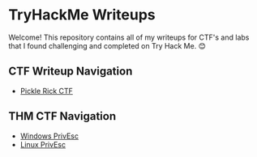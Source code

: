 # TryHackMe Writeups
Welcome! This repository contains all of my writeups for CTF's and labs that I found challenging and completed on Try Hack Me. 😊 

## CTF Writeup Navigation
- [Pickle Rick CTF](https://github.com/christinec-dev/TryHackME_CTF_Writeups/tree/main/Pickle%20Rick%20CTF)

## THM CTF Navigation
- [Windows PrivEsc](https://github.com/christinec-dev/TryHackMe_Writeups/tree/main/WindowsPrivesc)
- [Linux PrivEsc](https://github.com/christinec-dev/TryHackMe_Writeups/tree/main/Linux%20PrivEsc)
